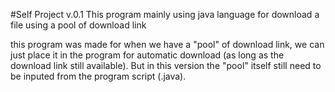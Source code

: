 #Self Project
v.0.1
This program mainly using java language for download a file using a pool of download link

this program was made for when we have a "pool" of download link, we can just place it in the program for automatic download (as long as the download link still available). But in this version the "pool" itself still need to be inputed from the program script (.java).
